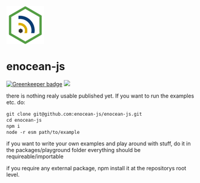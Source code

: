 <img src="resources/images/enocean-js-color.svg" width="100"/>

# enocean-js

[![Greenkeeper badge](https://badges.greenkeeper.io/enocean-js/enocean-js.svg)](https://greenkeeper.io/)
[![](https://travis-ci.org/enocean-js/enocean-js.svg?branch=master)](https://travis-ci.org/enocean-js/enocean-js)

there is nothing realy usable published yet. If you want to run the examples etc. do:

    git clone git@github.com:enocean-js/enocean-js.git
    cd enocean-js
    npm i
    node -r esm path/to/example

if you want to write your own examples and play around with stuff, do it in the packages/playground folder everything should be requireable/importable

if you require any external package, npm install it at the repositorys root level.
